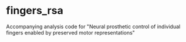 # fingers_rsa
Accompanying analysis code for "Neural prosthetic control of individual fingers enabled by preserved motor representations"

